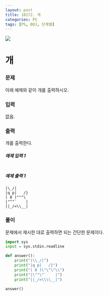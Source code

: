```yaml
---
layout: post
title: 10172. 개
categories: PS
tags: [PS, BOJ, 단계별]
---
```


<img src="https://onlinejudgeimages.s3-ap-northeast-1.amazonaws.com/images/boj-og.png" />

# 개

### 문제

아래 예제와 같이 개를 출력하시오.

### 입력

없음.

### 출력

개를 출력한다.

##### 예제 입력 1

```
```

##### 예제 출력 1

```
|\_/|
|q p|   /}
( 0 )"""\
|"^"`    |
||_/=\\__|
```

### 풀이

문제에서 제시한 대로  출력하면 되는 간단한 문제이다.

```python
import sys
input = sys.stdin.readline

def answer():
    print("|\\_/|")
    print("|q p|   /}")
    print("( 0 )\"\"\"\\")
    print("|\"^\"`    |")
    print("||_/=\\\\__|")

answer()

```
